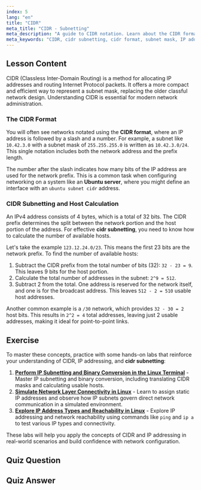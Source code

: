 ```yaml
---
index: 5
lang: "en"
title: "CIDR"
meta_title: "CIDR - Subnetting"
meta_description: "A guide to CIDR notation. Learn about the CIDR format, cidr subnetting, and how to calculate hosts for your network, including on an Ubuntu server. Master IP addressing with CIDR."
meta_keywords: "CIDR, cidr subnetting, cidr format, subnet mask, IP addressing, ubuntu server subnet cidr, ubuntu subnet cidr, network prefix, Linux networking"
---
```


## Lesson Content

CIDR (Classless Inter-Domain Routing) is a method for allocating IP addresses and routing Internet Protocol packets. It offers a more compact and efficient way to represent a subnet mask, replacing the older classful network design. Understanding CIDR is essential for modern network administration.

### The CIDR Format

You will often see networks notated using the **CIDR format**, where an IP address is followed by a slash and a number. For example, a subnet like `10.42.3.0` with a subnet mask of `255.255.255.0` is written as `10.42.3.0/24`. This single notation includes both the network address and the prefix length.

The number after the slash indicates how many bits of the IP address are used for the network prefix. This is a common task when configuring networking on a system like an **Ubuntu server**, where you might define an interface with an `ubuntu subnet cidr` address.

### CIDR Subnetting and Host Calculation

An IPv4 address consists of 4 bytes, which is a total of 32 bits. The CIDR prefix determines the split between the network portion and the host portion of the address. For effective **cidr subnetting**, you need to know how to calculate the number of available hosts.

Let's take the example `123.12.24.0/23`. This means the first 23 bits are the network prefix. To find the number of available hosts:

1. Subtract the CIDR prefix from the total number of bits (32): `32 - 23 = 9`. This leaves 9 bits for the host portion.
2. Calculate the total number of addresses in the subnet: `2^9 = 512`.
3. Subtract 2 from the total. One address is reserved for the network itself, and one is for the broadcast address. This leaves `512 - 2 = 510` usable host addresses.

Another common example is a `/30` network, which provides `32 - 30 = 2` host bits. This results in `2^2 = 4` total addresses, leaving just 2 usable addresses, making it ideal for point-to-point links.

## Exercise

To master these concepts, practice with some hands-on labs that reinforce your understanding of CIDR, IP addressing, and **cidr subnetting**:

1. **[Perform IP Subnetting and Binary Conversion in the Linux Terminal](https://labex.io/labs/comptia-perform-ip-subnetting-and-binary-conversion-in-the-linux-terminal-592782)** - Master IP subnetting and binary conversion, including translating CIDR masks and calculating usable hosts.
2. **[Simulate Network Layer Connectivity in Linux](https://labex.io/labs/comptia-simulate-network-layer-connectivity-in-linux-592752)** - Learn to assign static IP addresses and observe how IP subnets govern direct network communication in a simulated environment.
3. **[Explore IP Address Types and Reachability in Linux](https://labex.io/labs/comptia-explore-ip-address-types-and-reachability-in-linux-592780)** - Explore IP addressing and network reachability using commands like `ping` and `ip a` to test various IP types and connectivity.

These labs will help you apply the concepts of CIDR and IP addressing in real-world scenarios and build confidence with network configuration.

## Quiz Question

## Quiz Answer
